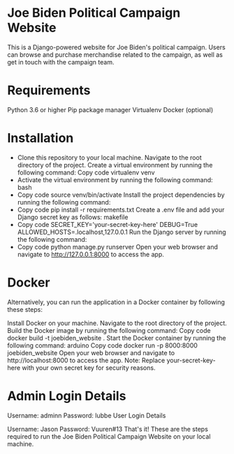# Joe Biden Political Campaign Website

This is a Django-powered website for Joe Biden's political campaign. Users can browse and purchase merchandise related to the campaign, as well as get in touch with the campaign team.

# Requirements

Python 3.6 or higher
Pip package manager
Virtualenv
Docker (optional)

# Installation

* Clone this repository to your local machine.
Navigate to the root directory of the project.
Create a virtual environment by running the following command:
Copy code
virtualenv venv
* Activate the virtual environment by running the following command:
bash
* Copy code
source venv/bin/activate
Install the project dependencies by running the following command:
* Copy code
pip install -r requirements.txt
Create a .env file and add your Django secret key as follows:
makefile
* Copy code
SECRET_KEY='your-secret-key-here'
DEBUG=True
ALLOWED_HOSTS=.localhost,127.0.0.1
Run the Django server by running the following command:
* Copy code
python manage.py runserver
Open your web browser and navigate to http://127.0.0.1:8000 to access the app.
# Docker

Alternatively, you can run the application in a Docker container by following these steps:

Install Docker on your machine.
Navigate to the root directory of the project.
Build the Docker image by running the following command:
Copy code
docker build -t joebiden_website .
Start the Docker container by running the following command:
arduino
Copy code
docker run -p 8000:8000 joebiden_website
Open your web browser and navigate to http://localhost:8000 to access the app.
Note: Replace your-secret-key-here with your own secret key for security reasons.

# Admin Login Details

Username: adminn
Password: lubbe
User Login Details

Username: Jason
Password: Vuuren#13
That's it! These are the steps required to run the Joe Biden Political Campaign Website on your local machine.